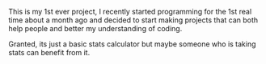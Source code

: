 This is my 1st ever project, I recently started programming for the 1st real time about a month ago and decided to start making projects that can both help people and better my understanding of coding. 

Granted, its just a basic stats calculator but maybe someone who is taking stats can benefit from it. 
